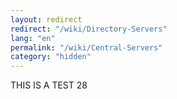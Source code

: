 ```yaml
---
layout: redirect
redirect: "/wiki/Directory-Servers"
lang: "en"
permalink: "/wiki/Central-Servers"
category: "hidden"
---
```

THIS IS A TEST 28
